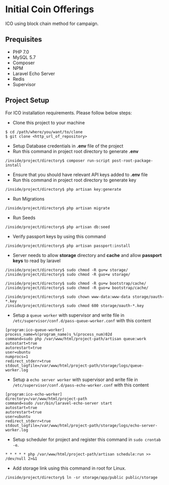 # Initial Coin Offerings
ICO using block chain method for campaign.

## Prequisites
- PHP 7.0
- MySQL 5.7
- Composer
- NPM
- Laravel Echo Server
- Redis
- Supervisor

## Project Setup
For ICO installation requirements. Please follow below steps:

- Clone this project to your machine
```
$ cd /path/where/you/want/to/clone
$ git clone <http_url_of_repository>
```

- Setup Database credentials in **.env** file of the project
- Run this command in project root directory to generate **.env**
```
/inside/project/directory$ composer run-script post-root-package-install
```

- Ensure that you should have relevant API keys added to **.env** file
- Run this command in project root directory to generate key
```
/inside/project/directory$ php artisan key:generate
```

- Run Migrations
```
/inside/project/directory$ php artisan migrate
```
- Run Seeds
```
/inside/project/directory$ php artisan db:seed
```

- Verify passport keys by using this command
```
/inside/project/directory$ php artisan passport:install
```

- Server needs to allow **storage** directory and **cache** and allow **passport keys** to read by laravel
```
/inside/project/directory$ sudo chmod -R gu+w storage/
/inside/project/directory$ sudo chmod -R guo+w storage/

/inside/project/directory$ sudo chmod -R gu+w bootstrap/cache/
/inside/project/directory$ sudo chmod -R guo+w bootstrap/cache/

/inside/project/directory$ sudo chown www-data:www-data storage/oauth-*.key
/inside/project/directory$ sudo chmod 600 storage/oauth-*.key
```

- Setup a `queue worker` with supervisor and write file in `/etc/supervisor/conf.d/pass-queue-worker.conf` with this content
```
[program:ico-queue-worker]
process_name=%(program_name)s_%(process_num)02d
command=sudo php /var/www/html/project-path/artisan queue:work
autostart=true
autorestart=true
user=ubuntu
numprocs=1
redirect_stderr=true
stdout_logfile=/var/www/html/project-path/storage/logs/queue-worker.log
```

- Setup a `echo server worker` with supervisor and write file in `/etc/supervisor/conf.d/pass-echo-worker.conf` with this content
```
[program:ico-echo-worker]
directory=/var/www/html/project-path
command=sudo /usr/bin/laravel-echo-server start
autostart=true
autorestart=true
user=ubuntu
redirect_stderr=true
stdout_logfile=/var/www/html/project-path/storage/logs/echo-server-worker.log
```

- Setup scheduler for project and register this command in `sudo crontab -e`.
```
* * * * * php /var/www/html/project-path/artisan schedule:run >> /dev/null 2>&1
```

- Add storage link using this command in root for Linux.
```
/inside/project/directory$ ln -sr storage/app/public public/storage
```
